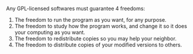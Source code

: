 Any GPL-licensed softwares must guarantee 4 freedoms:
1. The freedom to run the program as you want, for any purpose.
2. The freedom to study how the program works, and change it so it does your computing as you want.
3. The freedom to redistribute copies so you may help your neighbor.
4. The freedom to distribute copies of your modified versions to others.